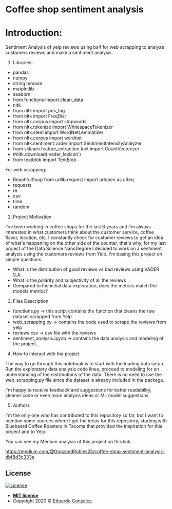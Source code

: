 # Coffee shop sentiment analysis

# Introduction:

Sentiment Analysis of yelp reviews using bs4 for web scrapping to analyze customers reviews and make a sentiment analysis.

1. Libraries:

* pandas
* numpy
* string module
* matplotlib
* seaborn
* from functions import clean_data
* nltk
* from nltk import pos_tag
* from nltk import FreqDist
* from nltk.corpus import stopwords
* from nltk.tokenize import WhitespaceTokenizer
* from nltk.stem import WordNetLemmatizer
* from nltk.corpus import wordnet
* from nltk.sentiment.vader import SentimentIntensityAnalyzer
* from sklearn.feature_extraction.text import CountVectorizer
* #nltk.download('vader_lexicon')
* from textblob import TextBlob

For web scrapping:

* BeautifulSoup
from urllib.request import urlopen as uReq
* requests
* re
* csv
* time
* random

2. Project Motivation

I've been working in coffee shops for the last 6 years and I'm always interested in what customers think about the customer service, coffee flavor, location, etc. I constantly check for customer reviews to get an idea of what's happening on the other side of the counter, that's why, for my last project of the Data Science NanoDegree I decided to work on a sentiment analysis using the customers reviews from Yelp. I'm basing this project on simple questions:

* What is the distribution of good reviews vs bad reviews using VADER S.A.
* What is the polarity and subjectivity of all the reviews
* Compared to the initial data exploration, does the metrics match the models metrics?


3. Files Description

* functions.py -> this script contains the function that cleans the raw dataset scrapped from Yelp
* web_scrapping.py -> contains the code used to scrape the reviews from yelp
* reviews.csv -> csv file with the reviews
* sentiment_analysis.ipynb -> contains the data analysis and modeling of the project.

4. How to interact with the project

The way to go through this notebook is to start with the loading data setup. Run the exploratory data analysis code lines, proceed to modeling for an understanding of the distributions of the data. There is no need to use the web_scrapping.py file since the dataset is already included in the package. 

I'm happy to receive feedback and suggestions for better readability, cleaner code or even more analysis ideas or ML model suggestions.

5. Authors

I'm the only one who has contributed to this repository so far, but I want to mention some sources where I got the ideas for this repository, starting with Bluebeard Coffee Roasters in Tacoma that provided the inspiration for this project and to Yelp.

You can see my Medium analysis of this project on this link: 

https://medium.com/@GonzandRobles25/coffee-shop-sentiment-analysis-dbf8d3c333e

## License

[![License](http://img.shields.io/:license-mit-blue.svg?style=flat-square)](http://badges.mit-license.org)

- **[MIT license](http://opensource.org/licenses/mit-license.php)**
- Copyright 2020 © <a href="https://medium.com/@GonzandRobles25" target="_blank">Eduardo Gonzalez</a>.
